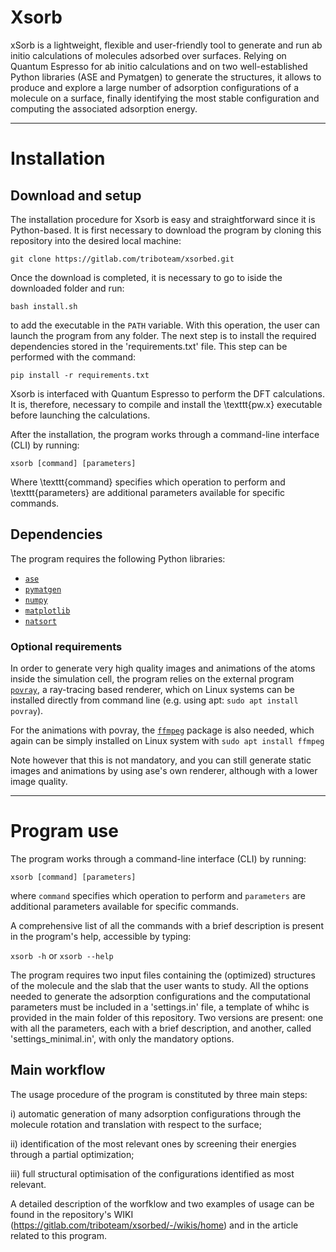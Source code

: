 # Xsorb

xSorb is a lightweight, flexible and user-friendly tool to generate and run ab initio calculations of molecules adsorbed over surfaces. 
Relying on Quantum Espresso for ab initio calculations and on two well-established Python libraries (ASE and Pymatgen) to generate the structures, it allows to produce and explore a large number of adsorption configurations of a molecule on a surface, finally identifying the most stable configuration  and computing the associated adsorption energy.

--------------
# Installation

## Download and setup

The installation procedure for Xsorb is easy and straightforward since it is Python-based. It is first necessary to download the program by cloning this repository into the desired local machine:  

`git clone https://gitlab.com/triboteam/xsorbed.git`

Once the download is completed, it is necessary to go to iside the downloaded folder and run: 

`bash install.sh`

to add the executable in the `PATH` variable. With this operation, the user can launch the program from any folder. The next step is to install the required dependencies stored in the 'requirements.txt' file. This step can be performed with the command:

`pip install -r requirements.txt`

Xsorb is interfaced with Quantum Espresso to perform the DFT calculations. It is, therefore, necessary to compile and install the \texttt{pw.x} executable before launching the calculations.

After the installation, the program works through a command-line interface (CLI) by running:  


`xsorb [command] [parameters]`


Where \texttt{command} specifies which operation to perform and \texttt{parameters} are additional parameters available for specific commands.


## Dependencies

The program requires the following Python libraries:
- [`ase`](https://wiki.fysik.dtu.dk/ase/index.html)
- [`pymatgen`](https://pymatgen.org/)
- [`numpy`](https://numpy.org/)
- [`matplotlib`](https://matplotlib.org/)
- [`natsort`](https://natsort.readthedocs.io/en/5.4.1/index.html)


### Optional requirements
In order to generate very high quality images and animations of the atoms inside the simulation cell, the program relies on the external program [`povray`](http://www.povray.org/), a ray-tracing based renderer, which on Linux systems can be installed directly from command line (e.g. using apt: `sudo apt install povray`). 
 
For the animations with povray, the [`ffmpeg`](https://ffmpeg.org/) package is also needed, which again can be simply installed on Linux system with `sudo apt install ffmpeg`

Note however that this is not mandatory, and you can still generate static images and animations by using ase's own renderer, although with a lower image quality.

---------------
# Program use

The program works through a command-line interface (CLI) by running:  

`xsorb [command] [parameters]`

where `command` specifies which operation to perform and `parameters` are additional parameters available for specific commands.

A comprehensive list of all the commands with a brief description is present in the program's help, accessible by typing:

`xsorb -h` or `xsorb --help`

The program requires two input files containing the (optimized) structures of the molecule and the slab that the user wants to study. All the options needed to generate the adsorption configurations and the computational parameters must be included in a 'settings.in' file, a template of whihc is provided in the main folder of this repository. Two versions are present: one with all the parameters, each with a brief description, and another, called 'settings_minimal.in', with only the mandatory options.

## Main workflow

The usage procedure of the program is constituted by three main steps:

i) automatic generation of many adsorption configurations through the molecule rotation and translation with respect to the surface; 

ii) identification of the most relevant ones by screening their energies through a partial optimization; 

iii) full structural optimisation of the configurations identified as most relevant. 

A detailed description of the worfklow and two examples of usage can be found in the repository's WIKI (https://gitlab.com/triboteam/xsorbed/-/wikis/home) and in the article related to this program.
